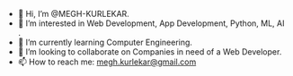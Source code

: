 - 👋 Hi, I’m @MEGH-KURLEKAR.
- 👀 I’m interested in Web Development, App Development, Python, ML, AI .
- 🌱 I’m currently learning Computer Engineering.
- 💞️ I’m looking to collaborate on Companies in need of a Web Developer.
- 📫 How to reach me: megh.kurlekar@gmail.com

<!---
MEGH-KURLEKAR/MEGH-KURLEKAR is a ✨ special ✨ repository because its `README.md` (this file) appears on your GitHub profile.
You can click the Preview link to take a look at your changes.
--->
